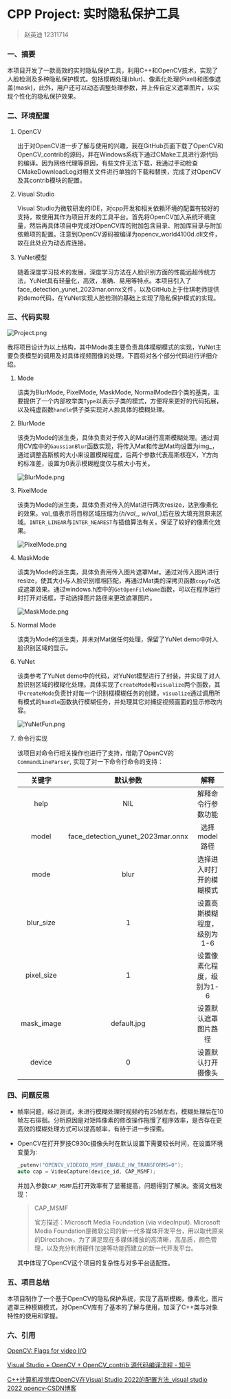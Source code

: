 # CPP Project: 实时隐私保护工具
> 赵英迪 12311714

### 一、摘要

本项目开发了一款高效的实时隐私保护工具，利用C++和OpenCV技术，实现了人脸检测及多种隐私保护模式。包括模糊处理(blur)、像素化处理(Pixel)和图像遮盖(mask)，此外，用户还可以动态调整处理参数，并上传自定义遮罩图片，以实现个性化的隐私保护效果。

### 二、环境配置

1. OpenCV

   出于对OpenCV进一步了解与使用的兴趣，我在GitHub页面下载了OpenCV和OpenCV_contrib的源码，并在Windows系统下通过CMake工具进行源代码的编译。因为网络代理等原因，有些文件无法下载，我通过手动检查CMakeDownloadLog对相关文件进行单独的下载和替换，完成了对OpenCV及其contrib模块的配置。

2. Visual Studio

   Visual Studio为微软研发的IDE，对cpp开发和相关依赖环境的配置有较好的支持，故使用其作为项目开发的工具平台。首先将OpenCV加入系统环境变量，然后再具体项目中完成对OpenCV库的附加包含目录、附加库目录与附加依赖项的配置。注意到OpenCV源码被编译为opencv_world4100d.dll文件，故在此处应为动态库连接。

3. YuNet模型

   随着深度学习技术的发展，深度学习方法在人脸识别方面的性能远超传统方法，YuNet具有轻量化，高效，准确、易用等特点。本项目引入了face_detection_yunet_2023mar.onnx文件，以及GitHub上于仕琪老师提供的demo代码，在YuNet实现人脸检测的基础上实现了隐私保护模式的实现。

### 三、代码实现

![Project.png](https://free4.yunpng.top/2025/01/08/677e30f348eff.png)

我将项目设计为以上结构，其中Mode类主要负责具体模糊模式的实现，YuNet主要负责模型的调用及对具体视频图像的处理。下面将对各个部分代码进行详细介绍。

1. Mode

   该类为BlurMode, PixelMode, MaskMode, NormalMode四个类的基类，主要提供了一个内部枚举类`Type`以表示子类的模式，方便将来更好的代码拓展，以及纯虚函数`handle`供子类实现对人脸具体的模糊处理。

2. BlurMode

   该类为Mode的派生类，具体负责对于传入的Mat进行高斯模糊处理。通过调用CV库中的`GaussianBlur`函数实现，将传入Mat和传出Mat均设置为img_，通过调整高斯核的大小来设置模糊程度，后两个参数代表高斯核在X，Y方向的标准差，设置为0表示模糊程度仅与核大小有关。

   ![BlurMode.png](https://free4.yunpng.top/2025/01/08/677e43f8f19aa.png)

3. PixelMode

   该类为Mode的派生类，具体负责对传入的Mat进行两次resize，达到像素化的效果。val_值表示将目标区域压缩为$\{h/val\_,\ w/val\_\}$后在放大填充回原来区域。`INTER_LINEAR`与`INTER_NEAREST`与插值算法有关，保证了较好的像素化效果。

   ![PixelMode.png](https://free4.yunpng.top/2025/01/08/677e6279b95b8.png)

4. MaskMode

   该类为Mode的派生类，具体负责用传入图片遮罩Mat。通过对传入图片进行resize，使其大小与人脸识别框相匹配，再通过Mat类的深拷贝函数`copyTo`达成遮罩效果。通过windows.h库中的`GetOpenFileName`函数，可以在程序运行时打开对话框，手动选择图片路径来更改遮罩图片。

   ![MaskMode.png](https://free4.yunpng.top/2025/01/08/677e6e0d7abf1.png)

5. Normal Mode

   该类为Mode的派生类，并未对Mat做任何处理，保留了YuNet demo中对人脸识别区域的显示。

6. YuNet

   该类参考了YuNet demo中的代码，对YuNet模型进行了封装，并实现了对人脸识别区域的模糊化处理。具体实现了`createMode`和`visualize`两个函数，其中`createMode`负责针对每一个识别框模糊任务的创建，`visualize`通过调用所有模式的`handle`函数执行模糊任务，并处理其它对捕捉视频画面的显示修改内容。

   ![YuNetFun.png](https://free4.yunpng.top/2025/01/08/677e745995dd7.png)

7. 命令行实现

   该项目对命令行相关操作也进行了支持，借助了OpenCV的`CommandLineParser`, 实现了对一下命令行命令的支持：

   |   关键字   |             默认参数              |            解释             |
   | :--------: | :-------------------------------: | :-------------------------: |
   |    help    |                NIL                |     解释命令行参数功能      |
   |   model    | face_detection_yunet_2023mar.onnx |        选择model路径        |
   |    mode    |               blur                |  选择进入时打开的模糊模式   |
   | blur_size  |                 1                 | 设置高斯模糊程度，级别为1-6 |
   | pixel_size |                 1                 |  设置像素化程度，级别为1-6  |
   | mask_image |            default.jpg            |    设置默认遮罩图片路径     |
   |   device   |                 0                 |     设置默认打开摄像头      |

### 四、问题反思

- 帧率问题，经过测试，未进行模糊处理时视频约有25帧左右，模糊处理后在10帧左右徘徊。分析原因是对矩阵像素的修改操作拖慢了程序效率，是否存在更高效的模糊处理方式可以提高帧率，有待于进一步探索。

- OpenCV在打开罗技C930c摄像头时在默认设置下需要较长时间，在设置环境变量为:

  ```c++
  _putenv("OPENCV_VIDEOIO_MSMF_ENABLE_HW_TRANSFORMS=0");
  auto cap = VideoCapture(device_id, CAP_MSMF);
  ```

  并加入参数`CAP_MSMF`后打开效率有了显著提高，问题得到了解决。查阅文档发现：

  >CAP_MSMF
  >
  >官方描述：Microsoft Media Foundation (via videoInput).
  >Microsoft Media Foundation是微软公司的新一代多媒体开发平台，用以取代原来的Directshow，为了满足现在多媒体播放的高清晰，高品质，颜色管理，以及充分利用硬件加速等功能而建立的新一代开发平台。

  其中体现了OpenCV这个项目的复杂性与对多平台适配性。

### 五、项目总结

本项目制作了一个基于OpenCV的隐私保护系统，实现了高斯模糊，像素化，图片遮罩三种模糊模式，对OpenCV库有了基本的了解与使用，加深了C++类与对象特性的使用和掌握。

### 六、引用

[OpenCV: Flags for video I/O](https://docs.opencv.org/4.1.2/d4/d15/group__videoio__flags__base.html#ga023786be1ee68a9105bf2e48c700294d)

[Visual Studio + OpenCV + OpenCV_contrib 源代码编译流程 - 知乎](https://zhuanlan.zhihu.com/p/344036896)

[C++计算机视觉库OpenCV在Visual Studio 2022的配置方法_visual studio 2022 opencv-CSDN博客](https://blog.csdn.net/zhebushibiaoshifu/article/details/128260507)





